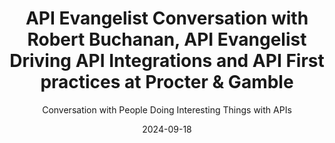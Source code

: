 ---
title: API Evangelist Conversation with Robert Buchanan, API Evangelist Driving API Integrations and API First practices at Procter & Gamble
description: Robert came by to share his wisdom on why APIs matter and I can always count on him for hot takes on the realities of our API operations. Robert was a constant back channel during my Breaking Changes days, but I never managed to actually get him on the show. Robert and are in alignment on where most of the deficiencies exist across the API space and I'd that we both share higher "technological morals" about what makes good APIs and what contributes healthy API operations. I definitely will have Robert back to talk about all the hot button issues with me.
date: 2024-09-18
youtubeId: b-OsSfhVHuw
guestName: Robert Buchanan
guestRole: API Evangelist
guestCompany: Procter & Gamble
guestIndustry: Consumer Goods
guestImage: /assets/img/people/robert-buchanan-headshot.jpeg
bio: As a Software Carpenter picking the right tools for the job comes from my experience with Cloud, Security, Application Development and Operations. Carpenters must focus on the problems and craft solutions that meet the expectation of business, engineering, and the demand of our customers.
obfuscated: false
summary: Developing more discipline when it comes to deliver high quality APIs.
subtitle: Conversation with People Doing Interesting Things with APIs
audio_file: https://kinlane-productions2.s3.amazonaws.com/api-evangelist-conversations/api-evangelist-conversation-2024-09-18-robert-buchanen-pg.wav
audio_length: 101206694
sound_cloud: https://soundcloud.com/kinlane/api-evangelist-conversation-with-robert-buchanan-api-evangelist-at-procter-gamble
duration: '0:19:07'
publish_date: "2024-09-18 15:00:00"
url: https://conversations.apievangelist.com/sessions/2024-09-18-robert-buchanan-pg.html
tags:
  - Consumer Goods
partnerImage: https://api-evangelist.twic.pics/partners/bump-banner-728.png
partnerUrl: https://bit.ly/3MEOGa9
partnerTitle: The API doc platform for Tech Writers & Engineers
conversation: 

  - question: Who are you?
    answer: I'm Robert Buchanan, um, coming here from, uh, Procter Gamble where, um, we're doing some interesting things with the API program.

  - question: Why do APIs matter?
    answer: I mean, APIs have always mattered. The revolution of API is really, uh, in the early two thousands when Roy Fielding came out with the restful architecture and really the coining of web services really kicked it off. But we've been using API since computers existed. It's just the exposure now in today's world. When we look at APIs, why they matter is their multi billion dollar avenue for revenue integration, streamlining of conversations between companies, but also internal to companies. So, you know, with that massive popularity and the value add that they can bring, we can now start answering a lot of problems that previously took a lot of, um, you know, individuals to do the work. Now we can automate that systems. Now we can really do events, um, event streaming and other capabilities to again. Uh, ultimately streamlined to get more products out to answer more business problems and realistically influence our customers. 

  - question: What is the top mistake you see people make doing APIs?
    answer: The biggest mistake I see all the time is. It's, uh, it's kind of twofold. It's realistically, they don't view APIs as more than a technical thing. And really it's a, it's a product. It's an experience. Um, there's a person that worked with me for a long time. They always said in every API governance or style guide meeting is APIs are ugly websites, right? And realistically, if you have a, uh, an API, which is not usable by a customer or usable by a developer, it's not a great API. And a lot of people think of, well, this company has to use our API. Well, the biggest mistake is not making it a good API or a good consumer experience for the API consumer, because then you have more support tickets. You have more flaws, you have more, um, you know, challenges in general. So I think one piece is, is. We're not treating 'em as products, we're not putting the time and effort into putting, you know, product on the shelf as with their APIs. They're just technical. And then the other problem is, is the people are taking databases and turning 'em into JSO and calling it an API like, let, let's not do that. That's a massive security problem. And also just horrible design . 

  - question: Why do people see APIs as just a technical thing?
    answer: So I think a lot of it is business wants to do it fast. They don't do proper funding on development. They hear buzzwords from the industry. So partly it's our own fault in the industry of like, I can download this library and, you know, build an API in minutes. Well, no, you can get started in minutes. You can't finish in minutes, right? It's a lot of the big hype of the AI right now. It's like, oh, I can generate a website from an AI prompt. Sure. But there's a lot of problems with those prompts. There's a lot of problems with the end result. Could you get the base started? Absolutely. Now start tweaking and enhancing it. That's where you need the knowledge and expertise. We're forgetting to have that knowledge and expertise.

  - question: Where is the source of truth for APIs?
    answer: I would say the true source of truth, like the absolute, is always the runtime. Whatever is active in production is the source of truth. Now, when we talk about communication, documentation, and really how we should engage, The source of truth should be your design contract and it should be held as a contract in the sense of you can't just change it and break all your consumers. And I think that's where a lot of people who go code first and then have something spit out their documentation, lose the ability to vet their assumptions and what they've done, like design the contract, you know, design first, do the designing, you know, with the feedback loops and the, the talking with your consumers and stakeholders, and then when you build it, now you can check of. This is what I thought it was going to be. This is what it actually is. Is it still matching? And really, I think the combination of those two is really the source because then you can check your own work. You can also have people who are more architectural and design focused, much like we have a UX team that is more design focused, and then you had the UI team, who's more implementation. You can do the same thing to where implementation needs to follow the design, but your implementers are not necessarily people designing. Because design really takes context knowledge, deep domain knowledge, and really just the user ability or usability of APIs for consumers. It's not just a slap, a few properties in Jason and call it a day.

  - question: Should business people be involved with APIs?
    answer: I believe that if you are treating APIs as a product, any product manager who has an offering that includes APIs should have at least, you know, 101 and maybe even 201 knowledge of APIs. They should understand the patterns. They should understand what makes a good API. And a lot of this stuff is, you know, very, uh, Complimentary to what they already know of software products or even physical products, right? If we look at any item on the shelf, you want to have good documentation on how to use the item. You want to have a good user experience in using the item. You want to have a good, you know, way to purchase the item. If, if you don't have those things, you're not going to sell many items. And I think that's where product really needs to step in and not just say, Oh, it's a technical thing. It's just an implementation, but more of, again, taking that pride in the work of saying this is something I'm selling. This is something, even if it's to the team next to me, they're my customers. I'm selling it to them. I need to make it good. So they love it. 

  - question: Is OpenAPI a contract?
    answer: Yeah. OpenAPI is a contract now. The OpenAPI spec, as we've talked many times, is limited, and I wish it was a bit more open than it is, but it is a contract that helps us, you know, standardize how we communicate these things. And I did see recently the OpenAPI initiative launched, uh, I forget what it's called, but they're talking about the flows of it. Yeah. ORAZO. ORAZO. Yeah, so that I haven't taken a deep dive look into it, but it does help part of that contract in the documentation of like, here's a way that people use this contract to get the job done. Um, and it really, you know, benefits us of that, that contract to say, this is how you interact with it. This is what's required for us to process the data, but ultimately you need to decide how you're going to use it as a consumer. We're just here to help you use it. Right. 

  - question: Why do you use OpenAPI?
    answer: Um, I do feel that the OpenAPI tooling is general public, uh, or the industry is, is limited and we have not done a good job of investing in that tooling. Um, I think what it could offer the potential if, if we changed a bit of the open API specification, be open to, you know, new custom HTTP verbs, or even finding a way to bridge the gap between, you know, synchronous into a similar spec or into that fashion, I think ultimately what it could drive is. a lot of ways that we can build implementation tools to even generate some of the code in a more profound or robust way. I know there's currently generators and there's people that have done specs to our tools to generate from open API spec, but it's not something a company can quickly pick up conform to their core engineering principles or their core engineering libraries and whatnot. They have to restart the whole process over and over again. Um, I think the tooling in general, if we. If we had open API, uh, you know, more teams funding it or more company is really attaching to it. We could have a lot more tooling to, you know, really kick people off in the right direction sooner than later. Um, the biggest reason why I like it as a specification is it's one of the more popular ones. Rammel really didn't take off. Um, Smithy is kind of a good, but kind of out there as well from Amazon. But, um, we can use it as a talking point in conversations. Right? And like any contract, you need people to review it, you need people to read it, you need people to understand it. And it's at least a way to get it in front of folks, either in a configuration file as a source of truth in a GitHub, or by rendering it with a tool like Swagger UI or Redoc or RapiDoc. So it's a conversational piece to get the feedback loop started. 

  - question: What are custom HTTP methods?
    answer: Yeah. So I think that's a miss in the industry. Um, and the reason why is because we talk about, and I'm going to, you know, hopefully I don't get flack from Roy Fielding, but my understanding of RESTful, um, and whatnot, is we should be able to define HTTP methods so that our actions are communicated in the methods, the verbs of what we're trying to do are communicated in the HTTP methods, but not necessarily in our payload structures or in our So a lot of times I see people, you know, get caught up in the conundrum of if they're trying to build an API to where they process orders, they're like, well, how do I cancel an order? Well, it could be a post and you take an event to cancel an order. It could be a put where you update the order, but now you're putting the control of what status it is into the consumer's hand. And then it could be a patch, but. Patches generally not used because they either don't do a json patch or they don't do a proper patch operation. They do like this merge or upsert system. And again, it goes back to you're putting that control in the consumer to do. However, if we created a cancel method and you just sent the order slash order ID with the cancel method, now your logic is very crisp and clear of, Hey, I need to cancel this order. I don't have to guess of, well, is it modifying the fulfillment address? Is it modifying this? And we actually would build more secure software because now we've reduced all the logic that goes into processing endpoints, which in turn, if we get to custom methods, more realistically, or, or more methods in general, we would then get to that Holy grail of hypermedia a lot easier because then when we pass around the links in payloads, They become easier to decipher programmatically versus like, well, is this a post that it's saying action of, you know, next, is that a post? Is it get, is it a, what, what is it? Right? We can clearly say what it is because the methods are available. 

  - question: Why is it so hard to understand the semantics of APIs?
    answer: Oh, absolutely. And I mean, a lot of people go and quote, you know, um, they seem to be spec and like, well, you know, gets don't deserve bodies. Okay. But query is a new RFC that's out there for a new method. It is effectively a get with a body because it's doing all the semantics of what we use post for for searching, but it's putting it into a way that you can do it over a query method, which is a subset of what get did. So, you know, we are creating new RFCs for new endpoints, but I think it's, those are great for like the global standards, but I think companies in general should be able to draft their own for their own company canonical use, because it would expand a lot of what we're doing inside of APIs. And it also, you know, Start to blend when we need things like GRPC, which are very action oriented, very process oriented things, you know, and there's benefits to use GRPC for their low latency and their low or their fast transmission and whatnot. But realistically, we could take some of those learnings and say we can apply those to even RESTful endpoints because we have the other verbs to describe what we're doing. I think it's a miss in the industry and sadly. Changing OpenAPI spec isn't enough because a lot of the vendors, like, uh, the CDNs out there, the gateways out there, they restrict you. In fact, um, I submitted an issue to the Zig programming language because their first implementation of an HTTP server at the core language only supported certain verbs. I said, well, the spec says this and they actually went through and change it. I love the, the Zig Dev team. Cause they went through with a lot of feedback from the community, went and changed it to where you can now supply custom verbs inside their core system.

  - question: What worries you most about the future?
    answer: Uh, truthfully, I think the education and the knowledge that we're teaching engineers or software engineers, I, I think, um, and I know Depending on the community, if you use the word engineer, people question, because we're not taking the approaches that other engineer fields do. Right. We're not doing a lot of education in this way. I mean, if you go look out and we have these app schools that are great to get someone started to get into a junior role, the companies aren't taking that education and then doing more with it. Right. We're kind of putting people into the deep end with just enough knowledge to be dangerous, but we're not hardening them with the foundations or, you know, Computer science, uh, rigor to say like, yeah, this is the academic approach. Here's the practical approach. Here's hardened ways to do things. And more and more people are coming out with, you know, allure to tools like, um, a lot of the GraphQL, uh, hype is I can take my database to make an API in like three clicks. because they don't know all the things they don't know. And it's, it's a failure on the IT industry of education. Like it's almost as if, and I hate certifications because it's usually book knowledge versus practical knowledge. But it's almost like companies should have a way to do continuous education with their engineers as a requirement for them to be safe and to be knowledgeable. But I do think the, the education and the way that we You know, hype everything up as quick and easy is our downfall. It's going to make it to where we lose a lot of that lower level language, lower level thought process and really solving real problems versus solving semantic sugar problems. 

  - question: What keeps you going each day?
    answer: Funny enough, it's the reverse of the problem is I like teaching, I like mentoring, I like telling people experiences and collaborating with them. It's honestly why, even after doing this is now my second API program at two different employers, I'm still going to be involved in the space and continue doing it. I'm taking more of a security approach this time because it's a big threat vector out there. But really, it's if I teach people to build better APIs, more secure APIs, that threat vector becomes more manageable. Right? So much as I feel the industry is failing on the education side where we have too much light level education, I'm trying to instill a lot of lower level education within the people I talk to and really share with them experiences to build better systems. 
---